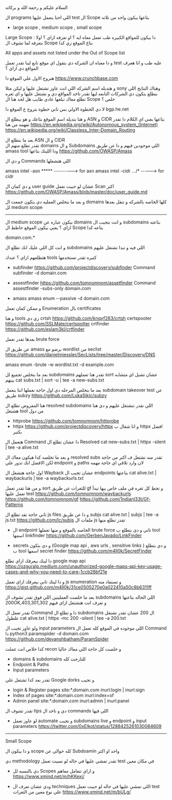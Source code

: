 السلام عليكم و رحمة الله و بركاته 

ال programs اللي احنا بنعمل عليها test ال Scope بتاعها بيكون واحد من تلاته 
- large scope , medium scope , small scope 

Large Scope 
دا بيكون للمواقع الكبيره طب تعمل معاه ايه ؟ او تعرفه ازاي ؟ 
اولا : بتعرفه لما تشوف ال Scope بتاع الموقع زي كدا 

All <company> apps and assets not listed under the Out of Scope list 

و دا معناه ان الشركه دي بتقول اي موقع تابع لينا تقدر تعمل test عليه 
طب و انا هعرف المواقع دي ازاي ؟ 

هتروح الاول علي الموقع دا https://www.crunchbase.com 

و هتديله اسم الشركه اللي انت عاوز تشتغل عليها و ليكن مثلا sony 
 وهناك النتايج اللي بتطلع بتكون دي الشركات التابعه ليها تقدر تاخد المواقع دي و تشتغل عليها و اي ثغره تطلع معاك تبلغها عادي 
طايب هل لحد هنا ال Scope خلص ؟ 

لا دي الخطوة الاولي بس 
تاني خطوة بتروح ع الموقع دا bgp.he.net

و هنا بتديله اسم الموقع بتاعك و هو بيطلع ال ASN و CIDR بتاعها 
يعني اي الكلام دا تقدر تفهمه من هنا 
https://en.wikipedia.org/wiki/Autonomous_system_(Internet)
https://en.wikipedia.org/wiki/Classless_Inter-Domain_Routing

بعد ما بتطلع ال ASN و ال CIDR  
تقدر تطلع منهم ال domains و ال Subdomains اللي موجودين فيهم 
و دا عن طريق amass tool ودا اللينك بتاعها https://github.com/OWASP/Amass

و دي ال Commands اللي هتشغلها 

amass intel -asn ***** ---------> for asn 
amass intel -cidr *.*.*.*/* -----> for cidr 

و دي كمان ال user guide عشان لو حبيت تعمل Scan اكتر 
https://github.com/OWASP/Amass/blob/master/doc/user_guide.md

و بعد ما بتخلص العمليه دي بتكون جمعت ال domains كلها الخاصه بالشركه و تنقل بعدها لل medium scope

----------------------------------------------------------------------------------


ال medium scope بيكون عباره عن domains و انت بتجيب ال subdomains بتاعته 
ازاي ؟ 
يعني بيكون الموقع حاطط ال Scope بتاعه كدا 

domain.com.*

و انت كل اللي عليك انك تطلع ال subdomains اللي فيه و تبدا تشتغل عليهم 

هتطلعهم ازاي ؟ 
عندك tools كتيره تقدر تستخدمها 

- subfinder 
https://github.com/projectdiscovery/subfinder
Command 
subfinder -d domain.com 

- assestfinder 
https://github.com/tomnomnom/assetfinder
Command 
assestfinder -subs-only domain.com 

- amass 
amass enum --passive -d domain.com 


و ممكن كمان تعمل Enumeration بال certificates 

و هنا tools زي دي 
crtsh 
https://github.com/knqyf263/crtsh
certspooter 
https://github.com/SSLMate/certspotter
crtfinder 
https://github.com/eslam3kl/crtfinder

بعدها تقدر تعمل brute force 

عن طريق ال amass  برضو مع wordlist من seclist 
https://github.com/danielmiessler/SecLists/tree/master/Discovery/DNS

amass enum -brute -w wordlist.txt -d example.com


بعد ما بتخلص تجميع لل subdomains تقدر هنا تعملهم sort عشان تشيل اي متشابه بينهم 
cat subs.txt | sort -u | tee -a new-subs.txt 

بعد ما بنخلص المرحله دي اول حاجة نعملها اننا بنعمل subdomain takeover test 
عن طريق subzy 
https://github.com/LukaSikic/subzy

هنا المفروض تطلع ال resolved subdomains اللي نقدر تنشتغل عليهم 
و دي هنا هشتغل tool من دول 

- httprobe 
https://github.com/tomnomnom/httprobe
- httpx 
https://github.com/projectdiscovery/httpx
و انا شغال ب httpx افضل بكتير 

هتعمل ال Command دا عشان تطلع ال Resolved 
cat new-subs.txt | httpx -silent | tee -a alive.txt 

و بعد ما تخلصه كدا هيكون معاك ال resolved subs 
تقدر منه تشتغل ف اكتر من حاجة لكن الافضل 
انك تدور علي endpoint و paths لان وارد تلاقي اي حاجة مهمه 

اول حاجة هتشغل ال Wayback عشان تجيب ال endpoints بتاعتها 
cat alive.txt | waybackurls | tee -a waybackurls.txt 

و من هنا تقدر تعمل sort للثغرات عن طريق gf و تحط كل ثغره في ملف خاص بيها تبدأ تعمل عليها test 
https://github.com/tomnomnom/waybackurls
https://github.com/tomnomnom/gf
https://github.com/1ndianl33t/Gf-Patterns

تاني حاجة تقد تطلع ال js files 
و دا عن طريق subjs 
cat alive.txt | subjs | tee -a js.txt 
https://github.com/lc/subjs
ملفات ال js تقدر تطلع منها 
- ال endpoint الخاصه بالموقع و منها تعملها brute force تاني 
و دي بتطلع ب tool اسمها linkfinder 
https://github.com/GerbenJavado/LinkFinder

- secrets و دي بتكون (Google map api , aws urls , sensitive links )
و دي بتطلع ب tool اسمها secret finder 
https://github.com/m4ll0k/SecretFinder

دا لينك بيعرفك ازاي تطلع google map api 
https://ozguralp.medium.com/unauthorized-google-maps-api-key-usage-cases-and-why-you-need-to-care-1ccb28bf21e

و دا لينك تاني بيعرفك ازاي تعمل js enumeration و تستفاد منه 
https://gist.github.com/m4ll0k/31ce0505270e0a022410a50c8b6311ff

بعد ما خلصت العمليتين اللي فوق تقدر تشوف ال subdomains اللي الحاله بتاعتها 200OK,403,301,302
و تعرف انت هتشتغل ازاي فيهم 

تقدر تعمل ال Command دا و تطلع ال subdomains ال 200 عشان تقدر تشتغل علطول 
cat alive.txt | httpx -mc 200 -silent | tee -a 200.txt 

ولو عاوز تجيب ال input parameters اللي موجوده في الموقع كله 
تعمل ال Command دا 
python3 paramspider -d domain.com 
https://github.com/devanshbatham/ParamSpider


كدا خلاص انت عملت recon و خلصت كل حاجة اللي معاك حاليا 
- domains & subdomains   للتارجت كله 
- Endpoint & Paths 
- Input parameters 

تقدر بعد كدا تشتغل علي Google dorks و تجيب 
- login & Register pages
site:*.domain.com inurl:login | inurl:sign 
- Index of pages 
site:*.domain.com inurl:index+of
- Admin panel 
site:*.domain.com inurl:admin | inurl:panel

تقدر تشوف ال tips دي و تاخد ال commands اللي فيها 

- لو عاوز تعمل automate و تجيب subdomains live و endpoint و input parameters
https://twitter.com/0xElkot/status/1288425261030084609

--------------------------------------------------------------------------

Small Scope 

و دا بيكون ال scope كله حوالي عن Subdoamin واحد او اكتر 

دي methodology تقدر تمشي عليها في حاله لو نسيت تعمل test في مكان معين 

- دي بالنسبه لل Scopes و ازاي تتعامل معاهم
https://www.xmind.net/m/hKKexj/

- ودي عشان تعرف ال techniques اللي تمشي عليها في حاله لو حبيت تعمل test علي نوع معين من الثغرات 
https://www.xmind.net/m/bULg/





